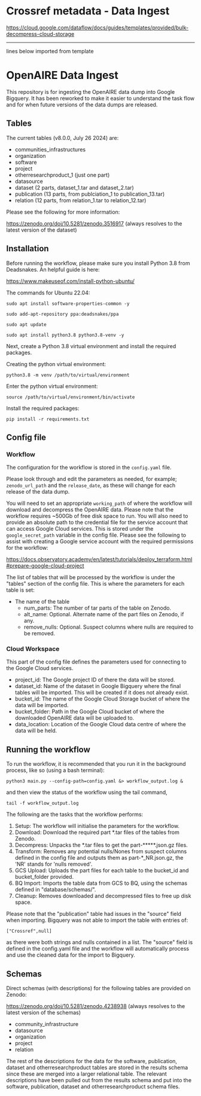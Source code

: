 # Crossref metadata - Data Ingest

https://cloud.google.com/dataflow/docs/guides/templates/provided/bulk-decompress-cloud-storage

------------------

lines below imported from template

# OpenAIRE Data Ingest

This repository is for ingesting the OpenAIRE data dump into Google Bigquery. It has been reworked to make it easier to understand the task flow and for when future versions of the data dumps are released. 

## Tables

The current tables (v8.0.0, July 26 2024) are:

- communities_infrastructures
- organization
- software
- project
- otherresearchproduct_1 (just one part)
- datasource
- dataset (2 parts, dataset_1.tar and dataset_2.tar)
- publication (13 parts, from publciation_1 to publication_13.tar)
- relation (12 parts, from relation_1.tar to relation_12.tar)

Please see the following for more information:

https://zenodo.org/doi/10.5281/zenodo.3516917 (always resolves to the latest version of the dataset)



## Installation

Before running the workflow, please make sure you install Python 3.8 from Deadsnakes. An helpful guide is here:

https://www.makeuseof.com/install-python-ubuntu/

The commands for Ubuntu 22.04:

`sudo apt install software-properties-common -y`

`sudo add-apt-repository ppa:deadsnakes/ppa`

`sudo apt update`

`sudo apt install python3.8 python3.8-venv -y`

Next, create a Python 3.8 virtual environment and install the required packages.

Creating the python virtual environment:

`python3.8 -m venv /path/to/virtual/environment`

Enter the python virtual environment:

`source /path/to/virtual/environment/bin/activate`

Install the required packages:

`pip install -r requirements.txt`

## Config file

### Workflow

The configuration for the workflow is stored in the `config.yaml` file.

Please look through and edit the parameters as needed, for example; `zenodo_url_path` and the `release_date`, as these will change for each release of the data dump.

You will need to set an appropriate `working_path` of where the workflow will download and decompress the OpenAIRE data. Please note that the workflow requires ~500Gb of free disk space to run. You will also need to provide an absolute path to the credential file for the service account that can access Google Cloud services. This is stored under the `google_secret_path` variable in the config file. Please see the following to assist with creating a Google service account with the required permissions for the workflow:

https://docs.observatory.academy/en/latest/tutorials/deploy_terraform.html#prepare-google-cloud-project

The list of tables that will be processed by the workflow is under the "tables" section of the config file. This is where the parameters for each table is set:

- The name of the table
  - num_parts: The number of tar parts of the table on Zenodo.
  - alt_name: Optional. Alternate name of the part files on Zenodo, if any.
  - remove_nulls: Optional. Suspect columns where nulls are required to be removed. 

### Cloud Workspace

This part of the config file defines the parameters used for connecting to the Google Cloud services. 

- project_id: The Google project ID of there the data will be stored.
- dataset_id: Name of the dataset in Google Bigquery where the final tables will be imported. This will be created if it does not already exist.
- bucket_id: The name of the Google Cloud Storage bucket of where the data will be imported. 
- bucket_folder: Path in the Google Cloud bucket of where the downloaded OpenAIRE data will be uploaded to.
- data_location: Location of the Google Cloud data centre of where the data will be held.


## Running the workflow

To run the workflow, it is recommended that you run it in the background process, like so (using a bash terminal):

`python3 main.py --config-path=config.yaml &> workflow_output.log &`

and then view the status of the workflow using the tail command,

`tail -f workflow_output.log`

The following are the tasks that the workflow performs:

1. Setup: The workflow will initialise the parameters for the workflow.
2. Download: Download the required part *.tar files of the tables from Zenodo.
3. Decompress: Unpacks the \*.tar files to get the part-\*\*\*\*\*.json.gz files.
4. Transform: Removes any potential nulls/Nones from suspect columns defined in the config file and outputs them as part-\*_NR.json.gz, the 'NR' stands for 'nulls removed'. 
5. GCS Upload: Uploads the part files for each table to the bucket_id and bucket_folder provided.
6. BQ Import: Imports the table data from GCS to BQ, using the schemas defined in "database/schemas/".
7. Cleanup: Removes downloaded and decompressed files to free up disk space.

Please note that the "publication" table had issues in the "source" field when importing. Bigquery was not able to import the table with entries of:

`["Crossref",null]`

as there were both strings and nulls contained in a list. The "source" field is defined in the config.yaml file and the workflow will automatically process and use the cleaned data for the import to Bigquery.

## Schemas

Direct schemas (with descriptions) for the following tables are provided on Zenodo:

https://zenodo.org/doi/10.5281/zenodo.4238938 (always resolves to the latest version of the schemas)

- community_infrastructure
- datasource
- organization
- project
- relation

The rest of the descriptions for the data for the software, publication, dataset and otherresearchproduct tables are stored in the results schema since these are merged into a larger relational table. The relevant descriptions have been pulled out from the results schema and put into the software, publication, dataset and otherresearchproduct schema files.
